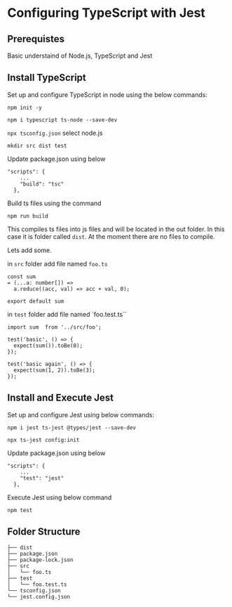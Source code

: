 # Configuring TypeScript with Jest

## Prerequistes

Basic understaind of Node.js, TypeScript and Jest

## Install TypeScript

Set up and configure TypeScript in node using the below commands:

`npm init -y`

`npm i typescript ts-node --save-dev`

`npx tsconfig.json` select node.js

`mkdir src dist test`


Update package.json using below 

```
"scripts": {
    ...
    "build": "tsc"
  },
```

Build ts files using the command 

`npm run build`

This compiles ts files into js files and will be located in the out folder. In this case it is folder called `dist`. At the moment there are no files to compile. 

Lets add some. 

in `src` folder add file named `foo.ts`

```
const sum
= (...a: number[]) =>
  a.reduce((acc, val) => acc + val, 0);

export default sum

```

in `test` folder add file named `foo.test.ts``

```
import sum  from '../src/foo';

test('basic', () => {
  expect(sum()).toBe(0);
});

test('basic again', () => {
  expect(sum(1, 2)).toBe(3);
});

```

## Install and Execute Jest

Set up and configure Jest using below commands:

`npm i jest ts-jest @types/jest --save-dev`

`npx ts-jest config:init`

Update package.json using below 

```
"scripts": {
    ...
    "test": "jest"
  },
```

Execute Jest using below command

`npm test`

## Folder Structure

```
├── dist
├── package.json
├── package-lock.json
├── src
│   └── foo.ts
├── test
│   └── foo.test.ts
└── tsconfig.json
└── jest.config.json
```